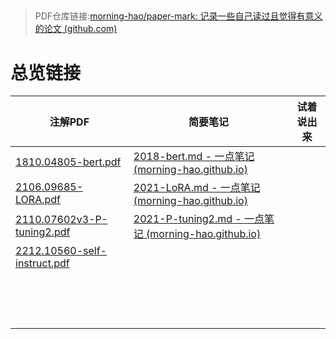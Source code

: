 ##



> PDF仓库链接:[morning-hao/paper-mark: 记录一些自己读过且觉得有意义的论文 (github.com)](https://github.com/morning-hao/paper-mark)
>

# 总览链接




| 注解PDF                                                      | 简要笔记                                                     | 试着说出来 |
| ------------------------------------------------------------ | ------------------------------------------------------------ | ---------- |
| [1810.04805-bert.pdf](https://github.com/morning-hao/paper-mark/blob/main/1810.04805-bert.pdf) | [2018-bert.md - 一点笔记 (morning-hao.github.io)](https://morning-hao.github.io/github-page/论文阅读/2018-bert/) |            |
| [2106.09685-LORA.pdf](https://github.com/eat-or-eat/paper-mark/blob/main/2106.09685-LORA.pdf) | [2021-LoRA.md - 一点笔记 (morning-hao.github.io)](https://morning-hao.github.io/github-page/论文阅读/2021-LoRA/) |            |
| [2110.07602v3-P-tuning2.pdf](https://github.com/eat-or-eat/paper-mark/blob/main/2110.07602v3-P-tuning2.pdf) | [2021-P-tuning2.md - 一点笔记 (morning-hao.github.io)](https://morning-hao.github.io/github-page/论文阅读/2021-P-tuning2/) |            |
| [2212.10560-self-instruct.pdf](https://github.com/morning-hao/paper-mark/blob/main/2212.10560-self-instruct.pdf) |                                                              |            |
|                                                              |                                                              |            |
|                                                              |                                                              |            |
|                                                              |                                                              |            |
|                                                              |                                                              |            |
|                                                              |                                                              |            |
|                                                              |                                                              |            |
|                                                              |                                                              |            |
|                                                              |                                                              |            |
|                                                              |                                                              |            |
|                                                              |                                                              |            |
|                                                              |                                                              |            |
|                                                              |                                                              |            |
|                                                              |                                                              |            |
|                                                              |                                                              |            |
|                                                              |                                                              |            |